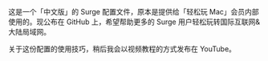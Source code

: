 这是一个「中文版」的 Surge 配置文件，原本是提供给「轻松玩 Mac」会员内部使用的。现公布在 GitHub 上，希望帮助更多的 Surge 用户轻松玩转国际互联网&大陆局域网。

关于这份配置的使用技巧，稍后我会以视频教程的方式发布在 YouTube。
